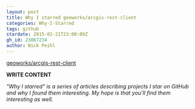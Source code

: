 ```yaml
---
layout: post
title: Why I starred geoworks/arcgis-rest-client
categories: Why-I-Starred
tags: github
stardate: 2015-02-21T23:00:09Z
gh_id: 23067234
author: Nick Peihl
---
```


[geoworks/arcgis-rest-client](star.repo.html_url)

**WRITE CONTENT**

*"Why I starred" is a series of articles describing projects I star on GitHub and why I found them interesting. My hope is that you'll find them interesting as well.*

